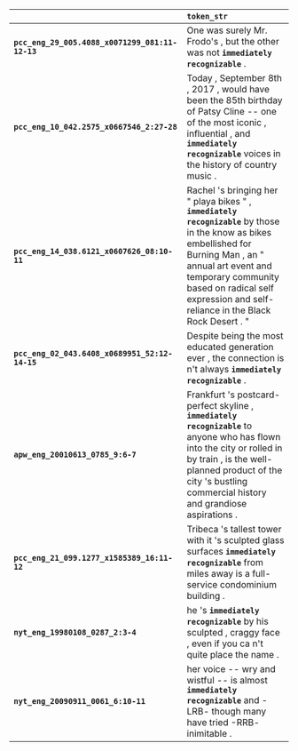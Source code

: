 |                                                 | `token_str`                                                                                                                                                                                                                                                       |
|:------------------------------------------------|:------------------------------------------------------------------------------------------------------------------------------------------------------------------------------------------------------------------------------------------------------------------|
| **`pcc_eng_29_005.4088_x0071299_081:11-12-13`** | One was surely Mr. Frodo's , but the other was not __`immediately recognizable`__ .                                                                                                                                                                               |
| **`pcc_eng_10_042.2575_x0667546_2:27-28`**      | Today , September 8th , 2017 , would have been the 85th birthday of Patsy Cline -- one of the most iconic , influential , and __`immediately recognizable`__ voices in the history of country music .                                                             |
| **`pcc_eng_14_038.6121_x0607626_08:10-11`**     | Rachel 's bringing her " playa bikes " , __`immediately recognizable`__ by those in the know as bikes embellished for Burning Man , an " annual art event and temporary community based on radical self expression and self-reliance in the Black Rock Desert . " |
| **`pcc_eng_02_043.6408_x0689951_52:12-14-15`**  | Despite being the most educated generation ever , the connection is n't always __`immediately recognizable`__ .                                                                                                                                                   |
| **`apw_eng_20010613_0785_9:6-7`**               | Frankfurt 's postcard-perfect skyline , __`immediately recognizable`__ to anyone who has flown into the city or rolled in by train , is the well-planned product of the city 's bustling commercial history and grandiose aspirations .                           |
| **`pcc_eng_21_099.1277_x1585389_16:11-12`**     | Tribeca 's tallest tower with it 's sculpted glass surfaces __`immediately recognizable`__ from miles away is a full-service condominium building .                                                                                                               |
| **`nyt_eng_19980108_0287_2:3-4`**               | he 's __`immediately recognizable`__ by his sculpted , craggy face , even if you ca n't quite place the name .                                                                                                                                                    |
| **`nyt_eng_20090911_0061_6:10-11`**             | her voice -- wry and wistful -- is almost __`immediately recognizable`__ and -LRB- though many have tried -RRB- inimitable .                                                                                                                                      |